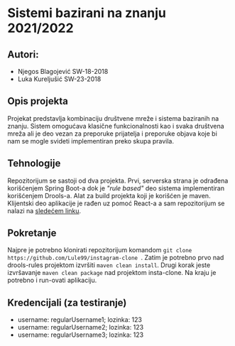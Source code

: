 # Sistemi bazirani na znanju 2021/2022

## Autori:
  * Njegos Blagojević SW-18-2018
  * Luka Kureljušić SW-23-2018

## Opis projekta

Projekat predstavlja kombinaciju društvene mreže i sistema baziranih na znanju. Sistem omogućava klasične funkcionalnosti kao i svaka društvena mreža ali je deo vezan za preporuke prijatelja i preporuke objava koje bi nam se mogle svideti implementiran preko skupa pravila.

## Tehnologije

Repozitorijum se sastoji od dva projekta. 
Prvi, serverska strana je odrađena korišćenjem Spring Boot-a dok je _"rule based"_ deo sistema implementiran korišćenjem Drools-a. 
Alat za build projekta koji je korišćen je maven. 
Klijentski deo aplikacije je rađen uz pomoć React-a a sam repozitorijum se nalazi na [sledećem linku](https://github.com/blagojevic-nj/insta-clone-front).

## Pokretanje

Najpre je potrebno klonirati repozitorijum komandom ```git clone https://github.com/Lule99/instagram-clone ```.
Zatim je potrebno prvo nad drools-rules projektom izvršiti ```maven clean install```.
Drugi korak jeste izvršavanje ```maven clean package``` nad projektom insta-clone.
Na kraju je potrebno i run-ovati aplikaciju.

## Kredencijali (za testiranje)
 * username: regularUsername1; lozinka: 123
 * username: regularUsername2; lozinka: 123
 * username: regularUsername3; lozinka: 123
